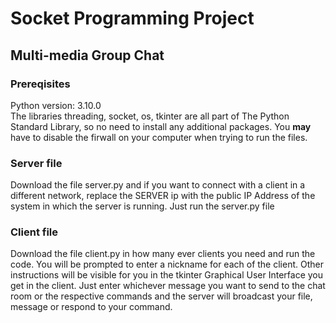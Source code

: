 # Socket Programming Project
## Multi-media Group Chat

### Prereqisites
Python version: 3.10.0 <br/>
The libraries threading, socket, os, tkinter are all part of The Python Standard Library, so no need to install any additional packages.
You **may** have to disable the firwall on your computer when trying to run the files.

### Server file
  Download the file server.py and if you want to connect with a client in a different network, replace the SERVER ip with the public IP Address of the system in which the server is running. Just run the server.py file
  
### Client file
  Download the file client.py in how many ever clients you need and run the code. You will be prompted to enter a nickname for each of the client. Other instructions will be visible for you in the tkinter Graphical User Interface you get in the client. Just enter whichever message you want to send to the chat room or the respective commands and the server will broadcast your file, message or respond to your command.
